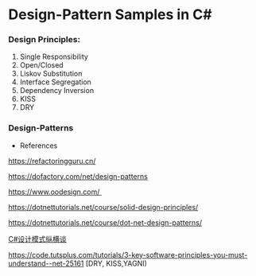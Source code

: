 # Design-Pattern Samples in C#

### Design Principles:
1. Single Responsibility
2. Open/Closed
3. Liskov Substitution
4. Interface Segregation
5. Dependency Inversion
6. KISS
7. DRY

### Design-Patterns

* References

https://refactoringguru.cn/

https://dofactory.com/net/design-patterns

https://www.oodesign.com/ 

https://dotnettutorials.net/course/solid-design-principles/

https://dotnettutorials.net/course/dot-net-design-patterns/

[C#设计模式纵横谈](https://www.bilibili.com/video/BV1kv411x7gz?from=search&seid=8970302507441865537)

https://code.tutsplus.com/tutorials/3-key-software-principles-you-must-understand--net-25161   [DRY, KISS,YAGNI)
